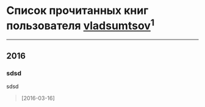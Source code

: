# Список прочитанных книг пользователя [vladsumtsov](http://vk.com/id11458611)<sup>1</sup>
---

## 2016

### sdsd
sdsd
> [2016-03-16] 



